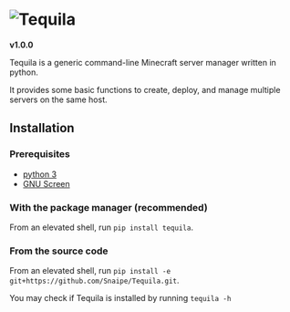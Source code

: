 ![Tequila][logo]
=======
**v1.0.0**

Tequila is a generic command-line Minecraft server manager written in python.

It provides some basic functions to create, deploy, and manage multiple servers on the same host.

## Installation

### Prerequisites

* [python 3][python]
* [GNU Screen][screen]

### With the package manager (recommended)

From an elevated shell, run `pip install tequila`.

### From the source code

From an elevated shell, run `pip install -e git+https://github.com/Snaipe/Tequila.git`.

You may check if Tequila is installed by running `tequila -h`

[logo]: ../graphics/logo.png?raw=true
[python]: https://www.python.org/
[screen]: http://www.gnu.org/software/screen/